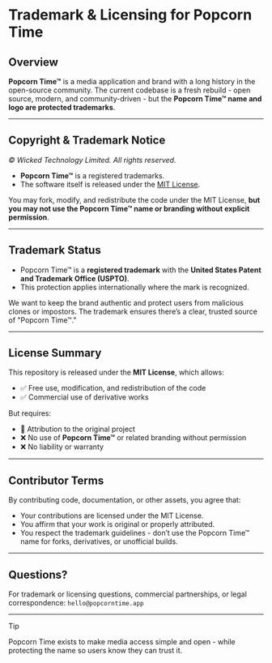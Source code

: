 # Trademark & Licensing for Popcorn Time

## Overview

**Popcorn Time™** is a media application and brand with a long history in the open-source community. The current codebase is a fresh rebuild - open source, modern, and community-driven - but the **Popcorn Time™ name and logo are protected trademarks**.

---

## Copyright & Trademark Notice

_© Wicked Technology Limited. All rights reserved._

- **Popcorn Time™** is a registered trademarks.
- The software itself is released under the [MIT License](LICENSE).

You may fork, modify, and redistribute the code under the MIT License, **but you may not use the Popcorn Time™ name or branding without explicit permission**.

---

## Trademark Status

- Popcorn Time™ is a **registered trademark** with the **United States Patent and Trademark Office (USPTO)**.
- This protection applies internationally where the mark is recognized.

We want to keep the brand authentic and protect users from malicious clones or impostors. The trademark ensures there’s a clear, trusted source of "Popcorn Time™."

---

## License Summary

This repository is released under the **MIT License**, which allows:

- ✅ Free use, modification, and redistribution of the code
- ✅ Commercial use of derivative works

But requires:

- 📌 Attribution to the original project
- ❌ No use of **Popcorn Time™** or related branding without permission
- ❌ No liability or warranty

---

## Contributor Terms

By contributing code, documentation, or other assets, you agree that:

- Your contributions are licensed under the MIT License.
- You affirm that your work is original or properly attributed.
- You respect the trademark guidelines - don’t use the Popcorn Time™ name for forks, derivatives, or unofficial builds.

---

## Questions?

For trademark or licensing questions, commercial partnerships, or legal correspondence: `hello@popcorntime.app`

---

> [!TIP]
> Popcorn Time exists to make media access simple and open - while protecting the name so users know they can trust it.
